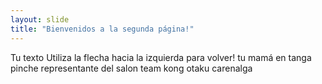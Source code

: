 ```yaml
---
layout: slide
title: "Bienvenidos a la segunda página!"
---
```

Tu texto
Utiliza la flecha hacia la izquierda para volver!
tu mamá en tanga
pinche representante del salon
team kong
otaku
carenalga